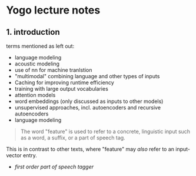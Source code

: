 # Yogo lecture notes

## 1. introduction

terms mentioned as left out:
- language modeling
- acoustic modeling
- use of nn for machine tranlstion
- "multimodal" combining language and other types of inputs
- Caching for improving runtime efficiency
- training with large output vocabularies
- attention models
- word embeddings (only discussed as inputs to other models)
- unsupervised approaches, incl. autoencoders and recursive autoencoders
- language modeling


> The word "feature" is used to refer to a concrete, linguistic input such as a word, a suffix, or a part of speech tag. 

This is in contrast to other texts, where "feature" may _also_ refer to an input-vector entry.

- _first order part of speech tagger_

